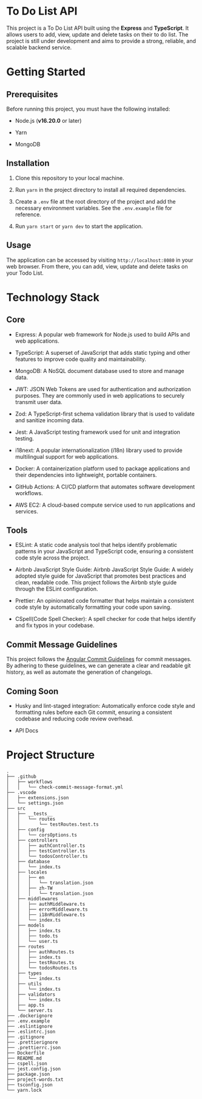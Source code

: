 # To Do List API

This project is a To Do List API built using the **Express** and **TypeScript**. It allows users to add, view, update and delete tasks on their to do list. The project is still under development and aims to provide a strong, reliable, and scalable backend service.

# Getting Started

## Prerequisites

Before running this project, you must have the following installed:

- Node.js (**v16.20.0** or later)

- Yarn

- MongoDB

## Installation

1. Clone this repository to your local machine.

2. Run `yarn` in the project directory to install all required dependencies.

3. Create a `.env` file at the root directory of the project and add the necessary environment variables. See the `.env.example` file for reference.

4. Run `yarn start` or `yarn dev` to start the application.

## Usage

The application can be accessed by visiting `http://localhost:8080` in your web browser. From there, you can add, view, update and delete tasks on your Todo List.

# Technology Stack

## Core
- Express: A popular web framework for Node.js used to build APIs and web applications.

- TypeScript: A superset of JavaScript that adds static typing and other features to improve code quality and maintainability.

- MongoDB: A NoSQL document database used to store and manage data.

- JWT: JSON Web Tokens are used for authentication and authorization purposes. They are commonly used in web applications to securely transmit user data.

- Zod: A TypeScript-first schema validation library that is used to validate and sanitize incoming data.

- Jest: A JavaScript testing framework used for unit and integration testing.

- i18next: A popular internationalization (i18n) library used to provide multilingual support for web applications.

- Docker: A containerization platform used to package applications and their dependencies into lightweight, portable containers.

- GitHub Actions: A CI/CD platform that automates software development workflows.

- AWS EC2: A cloud-based compute service used to run applications and services.

## Tools

- ESLint: A static code analysis tool that helps identify problematic patterns in your JavaScript and TypeScript code, ensuring a consistent code style across the project.

- Airbnb JavaScript Style Guide: Airbnb JavaScript Style Guide: A widely adopted style guide for JavaScript that promotes best practices and clean, readable code. This project follows the Airbnb style guide through the ESLint configuration.

- Prettier: An opinionated code formatter that helps maintain a consistent code style by automatically formatting your code upon saving.

- CSpell(Code Spell Checker): A spell checker for code that helps identify and fix typos in your codebase.

## Commit Message Guidelines

This project follows the [Angular Commit Guidelines](https://github.com/angular/angular/blob/main/CONTRIBUTING.md#-commit-message-guidelines) for commit messages. By adhering to these guidelines, we can generate a clear and readable git history, as well as automate the generation of changelogs.

## Coming Soon

- Husky and lint-staged integration: Automatically enforce code style and formatting rules before each Git commit, ensuring a consistent codebase and reducing code review overhead.

- API Docs

# Project Structure

```
.
├── .github
│   ├── workflows
│   │   └── check-commit-message-format.yml
├── .vscode
│   ├── extensions.json
│   └── settings.json
├── src
│   ├── __tests__
│   │   └── routes
│   │       └── testRoutes.test.ts
│   ├── config
│   │   └── corsOptions.ts
│   ├── controllers
│   │   ├── authController.ts
│   │   ├── testController.ts
│   │   └── todosController.ts
│   ├── database
│   │   └── index.ts
│   ├── locales
│   │   ├── en
│   │   │   └── translation.json
│   │   ├── zh-TW
│   │   │   └── translation.json
│   ├── middlewares
│   │   ├── authMiddleware.ts
│   │   ├── errorMiddleware.ts
│   │   ├── i18nMiddleware.ts
│   │   └── index.ts
│   ├── models
│   │   ├── index.ts
│   │   ├── todo.ts
│   │   └── user.ts
│   ├── routes
│   │   ├── authRoutes.ts
│   │   ├── index.ts
│   │   ├── testRoutes.ts
│   │   └── todosRoutes.ts
│   ├── types
│   │   └── index.ts
│   ├── utils
│   │   └── index.ts
│   ├── validators
│   │   └── index.ts
│   ├── app.ts
│   └── server.ts
├── .dockerignore
├── .env.example
├── .eslintignore
├── .eslintrc.json
├── .gitignore
├── .prettierignore
├── .prettierrc.json
├── Dockerfile
├── README.md
├── cspell.json
├── jest.config.json
├── package.json
├── project-words.txt
├── tsconfig.json
└── yarn.lock
```
